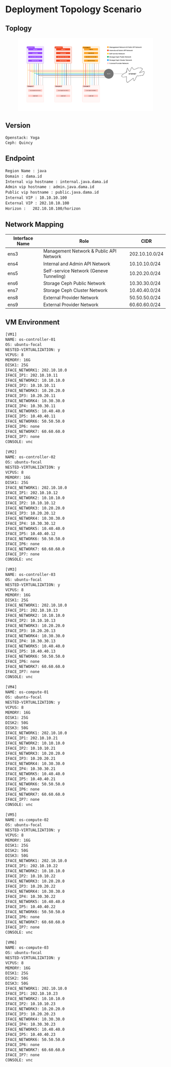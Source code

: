 # Deployment Topology Scenario



## Toplogy

<figure><img src="OS-TOPO.png" alt=""><figcaption></figcaption></figure>

## Version

```
Openstack: Yoga
Ceph: Quincy
```

## Endpoint

```html
Region Name : java
Domain : dama.id
Internal vip hostname : internal.java.dama.id
Admin vip hostname : admin.java.dama.id
Public vip hostname : public.java.dama.id
Internal VIP : 10.10.10.100
External VIP : 202.10.10.100
Horizon :	202.10.10.100/horizon
```

## Network Mapping

| Interface Name | Role                                    | CIDR           |
| -------------- | --------------------------------------- | -------------- |
| ens3           | Management Network & Public API Network | 202.10.10.0/24 |
| ens4           | Internal and Admin API Network          | 10.10.10.0/24  |
| ens5           | Self-service Network (Geneve Tunneling) | 10.20.20.0/24  |
| ens6           | Storage Ceph Public Network             | 10.30.30.0/24  |
| ens7           | Storage Ceph Cluster Network            | 10.40.40.0/24  |
| ens8           | External Provider Network               | 50.50.50.0/24  |
| ens9           | External Provider Network               | 60.60.60.0/24  |



## **VM Environment**

```
[VM1]
NAME: os-controller-01
OS: ubuntu-focal
NESTED-VIRTUALIZATION: y
VCPUS: 8
MEMORY: 16G
DISK1: 25G
IFACE_NETWORK1: 202.10.10.0
IFACE_IP1: 202.10.10.11
IFACE_NETWORK2: 10.10.10.0
IFACE_IP2: 10.10.10.11
IFACE_NETWORK3: 10.20.20.0
IFACE_IP3: 10.20.20.11
IFACE_NETWORK4: 10.30.30.0
IFACE_IP4: 10.30.30.11
IFACE_NETWORK5: 10.40.40.0
IFACE_IP5: 10.40.40.11
IFACE_NETWORK6: 50.50.50.0
IFACE_IP6: none
IFACE_NETWORK7: 60.60.60.0
IFACE_IP7: none
CONSOLE: vnc

[VM2]
NAME: os-controller-02
OS: ubuntu-focal
NESTED-VIRTUALIZATION: y
VCPUS: 8
MEMORY: 16G
DISK1: 25G
IFACE_NETWORK1: 202.10.10.0
IFACE_IP1: 202.10.10.12
IFACE_NETWORK2: 10.10.10.0
IFACE_IP2: 10.10.10.12
IFACE_NETWORK3: 10.20.20.0
IFACE_IP3: 10.20.20.12
IFACE_NETWORK4: 10.30.30.0
IFACE_IP4: 10.30.30.12
IFACE_NETWORK5: 10.40.40.0
IFACE_IP5: 10.40.40.12
IFACE_NETWORK6: 50.50.50.0
IFACE_IP6: none
IFACE_NETWORK7: 60.60.60.0
IFACE_IP7: none
CONSOLE: vnc

[VM3]
NAME: os-controller-03
OS: ubuntu-focal
NESTED-VIRTUALIZATION: y
VCPUS: 8
MEMORY: 16G
DISK1: 25G
IFACE_NETWORK1: 202.10.10.0
IFACE_IP1: 202.10.10.13
IFACE_NETWORK2: 10.10.10.0
IFACE_IP2: 10.10.10.13
IFACE_NETWORK3: 10.20.20.0
IFACE_IP3: 10.20.20.13
IFACE_NETWORK4: 10.30.30.0
IFACE_IP4: 10.30.30.13
IFACE_NETWORK5: 10.40.40.0
IFACE_IP5: 10.40.40.13
IFACE_NETWORK6: 50.50.50.0
IFACE_IP6: none
IFACE_NETWORK7: 60.60.60.0
IFACE_IP7: none
CONSOLE: vnc

[VM4]
NAME: os-compute-01
OS: ubuntu-focal
NESTED-VIRTUALIZATION: y
VCPUS: 8
MEMORY: 16G
DISK1: 25G
DISK2: 50G
DISK3: 50G
IFACE_NETWORK1: 202.10.10.0
IFACE_IP1: 202.10.10.21
IFACE_NETWORK2: 10.10.10.0
IFACE_IP2: 10.10.10.21
IFACE_NETWORK3: 10.20.20.0
IFACE_IP3: 10.20.20.21
IFACE_NETWORK4: 10.30.30.0
IFACE_IP4: 10.30.30.21
IFACE_NETWORK5: 10.40.40.0
IFACE_IP5: 10.40.40.21
IFACE_NETWORK6: 50.50.50.0
IFACE_IP6: none
IFACE_NETWORK7: 60.60.60.0
IFACE_IP7: none
CONSOLE: vnc

[VM5]
NAME: os-compute-02
OS: ubuntu-focal
NESTED-VIRTUALIZATION: y
VCPUS: 8
MEMORY: 16G
DISK1: 25G
DISK2: 50G
DISK3: 50G
IFACE_NETWORK1: 202.10.10.0
IFACE_IP1: 202.10.10.22
IFACE_NETWORK2: 10.10.10.0
IFACE_IP2: 10.10.10.22
IFACE_NETWORK3: 10.20.20.0
IFACE_IP3: 10.20.20.22
IFACE_NETWORK4: 10.30.30.0
IFACE_IP4: 10.30.30.22
IFACE_NETWORK5: 10.40.40.0
IFACE_IP5: 10.40.40.22
IFACE_NETWORK6: 50.50.50.0
IFACE_IP6: none
IFACE_NETWORK7: 60.60.60.0
IFACE_IP7: none
CONSOLE: vnc

[VM6]
NAME: os-compute-03
OS: ubuntu-focal
NESTED-VIRTUALIZATION: y
VCPUS: 8
MEMORY: 16G
DISK1: 25G
DISK2: 50G
DISK3: 50G
IFACE_NETWORK1: 202.10.10.0
IFACE_IP1: 202.10.10.23
IFACE_NETWORK2: 10.10.10.0
IFACE_IP2: 10.10.10.23
IFACE_NETWORK3: 10.20.20.0
IFACE_IP3: 10.20.20.23
IFACE_NETWORK4: 10.30.30.0
IFACE_IP4: 10.30.30.23
IFACE_NETWORK5: 10.40.40.0
IFACE_IP5: 10.40.40.23
IFACE_NETWORK6: 50.50.50.0
IFACE_IP6: none
IFACE_NETWORK7: 60.60.60.0
IFACE_IP7: none
CONSOLE: vnc

```

